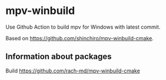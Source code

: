 # mpv-winbuild

Use Github Action to build mpv for Windows with latest commit.

Based on <https://github.com/shinchiro/mpv-winbuild-cmake>.

## Information about packages

Build <https://github.com/rach-md/mpv-winbuild-cmake>
